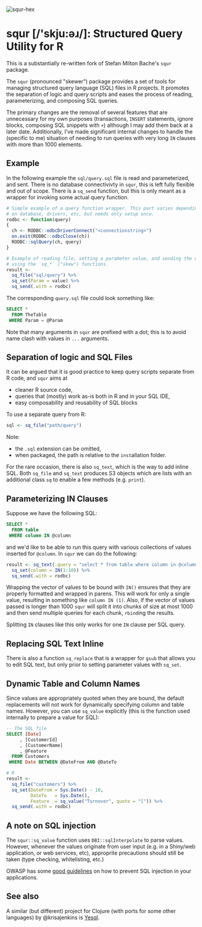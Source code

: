 ![squr-hex](./squr-hex.png?raw=true "squr logo")
# squr [/'skju:əɹ/]: Structured Query Utility for R

This is a substantially re-written fork of Stefan Milton Bache's `squr` package.

The `squr` (pronounced "skewer") package provides a set of tools
for managing structured query language (SQL) files in R projects.
It promotes the separation of logic and query scripts and eases the process
of reading, parameterizing, and composing SQL queries.

The primary changes are the removal of several features that are unnecessary
for my own purposes (transactions, `INSERT` statements, ignore blocks,
composing SQL snippets with `+`) although I may add them back at a later date.
Additionally, I've made significant internal changes to handle the (specific 
to me) situation of needing to run queries with very long `IN` clauses with
more than 1000 elements.

## Example

In the following example the `sql/query.sql` file is read and
parameterized, and sent. There is no database connectivivty in `squr`,
this is left fully flexible and out of scope. There is a `sq_send` 
function, but this is only meant as a wrapper for invoking some 
actual query function.

```R
# Simple example of a query function wrapper. This part varies depending
# on database, drivers, etc, but needs only setup once.
rodbc <- function(query)
{
  ch <- RODBC::odbcDriverConnect("<connectionstring>")
  on.exit(RODBC::odbcClose(ch))
  RODBC::sqlQuery(ch, query)
}

# Example of reading file, setting a parameter value, and sending the query,
# using the `sq_*` ("skew") functions.
result <- 
  sq_file("sql/query") %>% 
  sq_set(Param = value) %>%
  sq_send(.with = rodbc)
```

The corresponding `query.sql` file could look something like:
```SQL
SELECT *
  FROM TheTable
 WHERE Param = @Param
```

Note that many arguments in `squr` are prefixed with a dot; this is to
avoid name clash with values in `...` arguments.

## Separation of logic and SQL Files
It can be argued that it is good practice to keep query scripts separate
from R code, and `squr` aims at

* cleaner R source code,
* queries that (mostly) work as-is both in R and in your SQL IDE,
* easy composability and reusability of SQL blocks

To use a separate query from R:

```R
sql <- sq_file("path/query")
```

Note: 

* the `.sql` extension can be omitted,
* when packaged, the path is relative to the `inst`allation folder.

For the rare occasion, there is also `sq_text`, which is the 
way to add inline SQL. Both `sq_file` and `sq_text` produces
S3 objects which are lists with an additional class
`sq` to enable a few methods (e.g. `print`).

## Parameterizing IN Clauses
Suppose we have the following SQL:

```SQL
SELECT *
  FROM table
 WHERE column IN @column
```
and we'd like to be able to run this query with various collections of values
inserted for `@column`. In `squr` we can do the following:

```r
result <- sq_text(.query = "select * from table where column in @column") %>%
  sq_set(column = IN(1:10)) %>%
  sq_send(.with = rodbc)
```
Wrapping the vector of values to be bound with `IN()` ensures that they are 
properly formatted and wrapped in parens. This will work for only a single value,
resulting in something like `column IN (1)`. Also, if the vector of values passed
is longer than 1000 `squr` will split it into chunks of size at most 1000 and 
then send multiple queries for each chunk, `rbind`ing the results.

Splitting `IN` clauses like this only works for one `IN` clause per SQL query.

## Replacing SQL Text Inline
There is also a function `sq_replace` that is a wrapper for `gsub` that allows
you to edit SQL text, but only prior to setting parameter values with `sq_set`.

## Dynamic Table and Column Names
Since values are appropriately quoted when they are bound, the default 
replacements will not work for dynamically specifying column and table names.
However, you can use `sq_value` explicitly (this is the function used
internally to prepare a value for SQL):

```SQL
-- The SQL file
SELECT [Date]
     , [CustomerId]
     , [CustomerName]
     , @Feature
  FROM Customers
 WHERE Date BETWEEN @DateFrom AND @DateTo
```

```R
# R
result <- 
  sq_file("customers") %>% 
  sq_set(DateFrom = Sys.Date() - 10, 
         DateTo   = Sys.Date(), 
         Feature  = sq_value("Turnover", quote = "[")) %>% 
  sq_send(.with = rodbc)
```

## A note on SQL injection
The `squr::sq_value` function uses `DBI::sqlInterpolate` to parse values.
However, whenever the values
originate from user input (e.g. in a Shiny/web application, or web services, etc),
approprite precautions should still be taken (type checking, whitelisting, etc.) 

OWASP has some [good guidelines](https://www.owasp.org/index.php/SQL_Injection_Prevention_Cheat_Sheet)
on how to prevent SQL injection in your applications.

## See also
A similar (but different) project for Clojure (with ports for some other languages) by @krisajenkins is [Yesql](https://github.com/krisajenkins/yesql).
